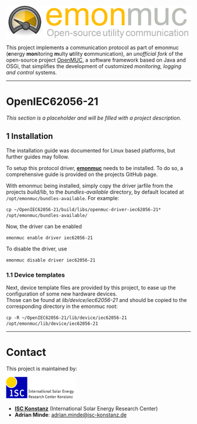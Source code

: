 ![emonmuc header](doc/img/emonmuc-logo.png)

This project implements a communication protocol as part of emonmuc (**e**nergy **mon**itoring **m**ulty **u**tility **c**ommunication), an *unofficial fork* of the open-source project [OpenMUC](https://www.openmuc.org/), a software framework based on Java and OSGi, that simplifies the development of customized *monitoring, logging and control* systems.


----------

# OpenIEC62056-21

*This section is a placeholder and will be filled with a project description.*


## 1 Installation

The installation guide was documented for Linux based platforms, but further guides may follow.

To setup this protocol driver, **[emonmuc](https://github.com/isc-konstanz/emonmuc/)** needs to be installed. To do so, a comprehensive guide is provided on the projects GitHub page.

With emonmuc being installed, simply copy the driver jarfile from the projects *build/lib*, to the *bundles-available* directory, by default located at `/opt/emonmuc/bundles-available`. For example:

~~~
cp ~/OpenIEC62056-21/build/libs/openmuc-driver-iec62056-21* /opt/emonmuc/bundles-available/
~~~

Now, the driver can be enabled

~~~
emonmuc enable driver iec62056-21
~~~

To disable the driver, use

~~~
emonmuc disable driver iec62056-21
~~~


### 1.1 Device templates

Next, device template files are provided by this project, to ease up the configuration of some new hardware devices.  
Those can be found at *lib/device/iec62056-21* and should be copied to the corresponding directory in the emonmuc root:

~~~
cp -R ~/OpenIEC62056-21/lib/device/iec62056-21 /opt/emonmuc/lib/device/iec62056-21
~~~


----------

# Contact

This project is maintained by:

![ISC logo](doc/img/isc-logo.png)

- **[ISC Konstanz](http://isc-konstanz.de/)** (International Solar Energy Research Center)
- **Adrian Minde**: adrian.minde@isc-konstanz.de
